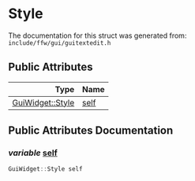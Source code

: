 Style
===================================


The documentation for this struct was generated from: `include/ffw/gui/guitextedit.h`



## Public Attributes

| Type | Name |
| -------: | :------- |
|  [GuiWidget::Style](ffw_GuiWidget_Style.html) | [self](#36910e2b) |


## Public Attributes Documentation

### _variable_ <a id="36910e2b" href="#36910e2b">self</a>

```cpp
GuiWidget::Style self
```





